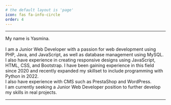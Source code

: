 ```yaml
---
# the default layout is 'page'
icon: fas fa-info-circle
order: 4
---
```


<hr>
My name is Yasmina. <br><br>
I am a Junior Web Developer with a passion for web development using PHP, Java, and JavaScript, as well as database management using MySQL.<br>
I also have experience in creating responsive designs using JavaScript, HTML, CSS, and Bootstrap. I have been gaining experience in this field since 2020 and recently expanded my skillset to include programming with Python in 2022.<br>
I also have experience with CMS such as PrestaShop and WordPress. <br>
I am currently seeking a Junior Web Developer position to further develop my skills in real projects.
<hr>
